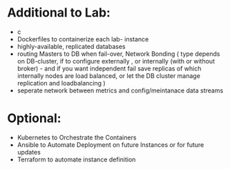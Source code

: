 # Additional to Lab:
- c
- Dockerfiles to containerize each lab- instance
- highly-available, replicated databases
- routing Masters to DB when fail-over, Network Bonding ( type depends on DB-cluster, if to configure externally , or internally (with or without broker) - and if you want independent fail save replicas of which internally nodes are load balanced, or let the DB cluster  manage replication and loadbalancing  ) 
- seperate network between metrics and config/meintanace data streams

# Optional:
- Kubernetes to Orchestrate the Containers
- Ansible to Automate Deployment on future Instances or for future updates
- Terraform to automate instance definition